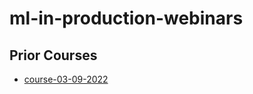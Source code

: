 # ml-in-production-webinars

## Prior Courses

- [course-03-09-2022](https://github.com/truskovskiyk/ml-in-production-webinars/tree/course-03-09-2022)